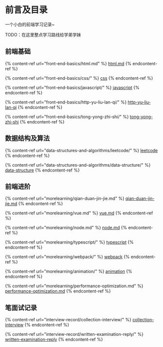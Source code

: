 # 前言及目录

一个小白的前端学习记录\~

TODO：在这里整点学习路线给学弟学妹

## 前端基础

{% content-ref url="front-end-basics/html.md" %}
[html.md](front-end-basics/html.md)
{% endcontent-ref %}

{% content-ref url="front-end-basics/css/" %}
[css](front-end-basics/css/)
{% endcontent-ref %}

{% content-ref url="front-end-basics/javascript/" %}
[javascript](front-end-basics/javascript/)
{% endcontent-ref %}

{% content-ref url="front-end-basics/http-yu-liu-lan-qi/" %}
[http-yu-liu-lan-qi](front-end-basics/http-yu-liu-lan-qi/)
{% endcontent-ref %}

{% content-ref url="front-end-basics/tong-yong-zhi-shi/" %}
[tong-yong-zhi-shi](front-end-basics/tong-yong-zhi-shi/)
{% endcontent-ref %}

## 数据结构及算法

{% content-ref url="data-structures-and-algorithms/leetcode/" %}
[leetcode](data-structures-and-algorithms/leetcode/)
{% endcontent-ref %}

{% content-ref url="data-structures-and-algorithms/data-structure/" %}
[data-structure](data-structures-and-algorithms/data-structure/)
{% endcontent-ref %}

## 前端进阶​

{% content-ref url="morelearning/qian-duan-jin-jie.md" %}
[qian-duan-jin-jie.md](morelearning/qian-duan-jin-jie.md)
{% endcontent-ref %}

{% content-ref url="morelearning/vue.md" %}
[vue.md](morelearning/vue.md)
{% endcontent-ref %}

{% content-ref url="morelearning/node.md" %}
[node.md](morelearning/node.md)
{% endcontent-ref %}

{% content-ref url="morelearning/typescript/" %}
[typescript](morelearning/typescript/)
{% endcontent-ref %}

{% content-ref url="morelearning/webpack/" %}
[webpack](morelearning/webpack/)
{% endcontent-ref %}

{% content-ref url="morelearning/animation/" %}
[animation](morelearning/animation/)
{% endcontent-ref %}

{% content-ref url="morelearning/performance-optimization.md" %}
[performance-optimization.md](morelearning/performance-optimization.md)
{% endcontent-ref %}

## 笔面试记录

{% content-ref url="interview-record/collection-interview/" %}
[collection-interview](interview-record/collection-interview/)
{% endcontent-ref %}

{% content-ref url="interview-record/written-examination-reply/" %}
[written-examination-reply](interview-record/written-examination-reply/)
{% endcontent-ref %}
